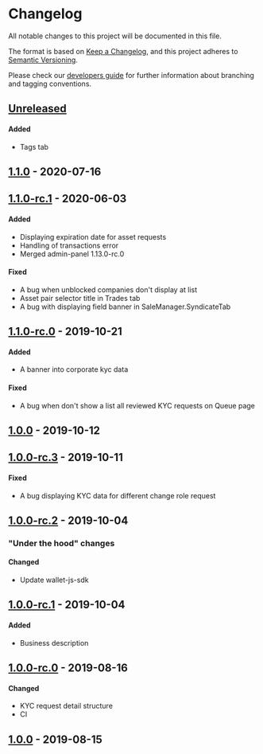 # Changelog
All notable changes to this project will be documented in this file.

The format is based on [Keep a Changelog](https://keepachangelog.com/en/1.0.0/),
and this project adheres to [Semantic Versioning](https://semver.org/spec/v2.0.0.html).

Please check our [developers guide](https://gitlab.com/tokend/developers-guide)
for further information about branching and tagging conventions.
## [Unreleased]

#### Added
- Tags tab

## [1.1.0] - 2020-07-16

## [1.1.0-rc.1] - 2020-06-03
#### Added
- Displaying expiration date for asset requests
- Handling of transactions error
- Merged admin-panel 1.13.0-rc.0

#### Fixed
- A bug when unblocked companies don't display at list
- Asset pair selector title in Trades tab
- A bug with displaying field banner in SaleManager.SyndicateTab

## [1.1.0-rc.0] - 2019-10-21
#### Added
- A banner into corporate kyc data

#### Fixed
- A bug when don't show a list all reviewed KYC requests on Queue page

## [1.0.0] - 2019-10-12

## [1.0.0-rc.3] - 2019-10-11
#### Fixed
- A bug displaying KYC data for different change role request

## [1.0.0-rc.2] - 2019-10-04
### "Under the hood" changes
#### Changed
- Update wallet-js-sdk

## [1.0.0-rc.1] - 2019-10-04
#### Added
- Business description

## [1.0.0-rc.0] - 2019-08-16
#### Changed
- KYC request detail structure
- CI

## [1.0.0] - 2019-08-15

[Unreleased]: https://github.com/tokend/admin-panel/compare/1.1.0...HEAD
[1.1.0]: https://github.com/tokend/admin-panel/compare/1.1.0-rc.1...1.1.0
[1.1.0-rc.1]: https://github.com/tokend/admin-panel/compare/1.1.0-rc.0...1.1.0-rc.1
[1.1.0-rc.0]: https://github.com/tokend/admin-panel/compare/1.0.0...1.1.0-rc.0
[1.0.0]: https://github.com/tokend/admin-panel/compare/1.0.0-rc.3...1.0.0
[1.0.0-rc.3]: https://github.com/tokend/admin-panel/compare/1.0.0-rc.2...1.0.0-rc.3
[1.0.0-rc.2]: https://github.com/tokend/admin-panel/compare/1.0.0-rc.1...1.0.0-rc.2
[1.0.0-rc.1]: https://github.com/tokend/admin-panel/compare/1.0.0-rc.0...1.0.0-rc.1
[1.0.0-rc.0]: https://github.com/tokend/admin-panel/compare/1.0.0...1.0.0-rc.0
[1.0.0]: https://github.com/tokend/admin-panel/releases/tag/1.0.0
